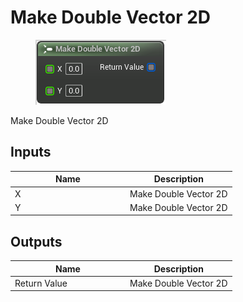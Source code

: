# Make Double Vector 2D

<div align="left" data-full-width="false"><figure><img src="../../../../.gitbook/assets/make_double_vector_2d.png" alt=""><figcaption></figcaption></figure></div>

Make Double Vector 2D

## Inputs

<table><thead><tr><th width="170">Name</th><th>Description</th></tr></thead><tbody><tr><td>X</td><td>Make Double Vector 2D</td></tr><tr><td>Y</td><td>Make Double Vector 2D</td></tr></tbody></table>

## Outputs

<table><thead><tr><th width="170">Name</th><th>Description</th></tr></thead><tbody><tr><td>Return Value</td><td>Make Double Vector 2D</td></tr></tbody></table>
